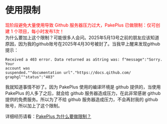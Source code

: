 # 使用限制

<div style="color:red">现阶段避免大量使用导致 Github 服务器压力过大，PakePlus 已做限制：仅可创建 1 个项目，每小时发布1次！</div>  
为什么要加上这个限制？可能很多人会问。2025年5月13号之前的朋友应该知道原因，因为我的github账号在2025年4月30号被封了。当我早上醒来发现github提示：

```shell
Received a 403 error. Data returned as aString was: f"message":"Sorry. Your
account was
suspended.""documentation url"."https://docs.qithub.com/
graphgl""status":"403"
```

我就知道事情不妙了。因为 PakePlus 使用的编译环境是 github 提供的，当使用 PakePlus 的人多了之后，就会给 github 服务器造成压力，在此非常感谢 github 提供的免费服务。所以为了不给 github 服务器造成压力，不会再封我的 github 账号，所以加上了这个限制。

详细经历请看：[PakePlus 为什么要做限制？](https://juejin.cn/post/7504461472237404214)
